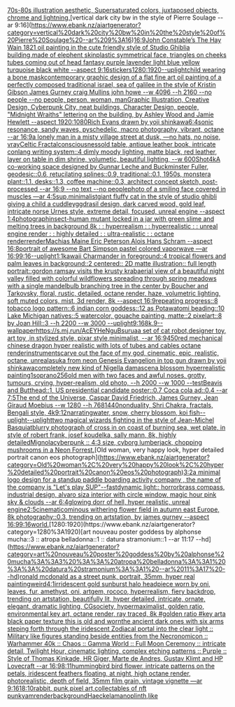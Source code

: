 [70s-80s illustration aesthetic, Supersaturated colors, juxtaposed objects, chrome and lightning.](https://www.ebank.nz/aiartgenerator?category=70s-80s%20illustration%20aesthetic%2C%20Supersaturated%20colors%2C%20juxtaposed%20objects%2C%20chrome%20and%20lightning.)[vertical dark city bw in the style of Pierre Soulage --ar 9:16](https://www.ebank.nz/aiartgenerator?category=vertical%20dark%20city%20bw%20in%20the%20style%20of%20Pierre%20Soulage%20--ar%209%3A16)[16:9](https://www.ebank.nz/aiartgenerator?category=16%3A9)[John Constable’s The Hay Wain 1821 oil painting in the cute friendly style of Studio Ghibli](https://www.ebank.nz/aiartgenerator?category=John%20Constable%E2%80%99s%20The%20Hay%20Wain%201821%20oil%20painting%20in%20the%20cute%20friendly%20style%20of%20Studio%20Ghibli)[a building,made of elephent skin](https://www.ebank.nz/aiartgenerator?category=a%20building%2Cmade%20of%20elephent%20skin)[plastic symmetrical face, triangles on cheeks tubes coming out of head fantasy purple lavender light blue yellow turquoise black white --aspect 9:16](https://www.ebank.nz/aiartgenerator?category=plastic%20symmetrical%20face%2C%20triangles%20on%20cheeks%20tubes%20coming%20out%20of%20head%20fantasy%20purple%20lavender%20light%20blue%20yellow%20turquoise%20black%20white%20--aspect%209%3A16)[stickers](https://www.ebank.nz/aiartgenerator?category=stickers)[1280:1920](https://www.ebank.nz/aiartgenerator?category=1280%3A1920)[--uplight](https://www.ebank.nz/aiartgenerator?category=--uplight)[child wearing a bone mask](https://www.ebank.nz/aiartgenerator?category=child%20wearing%20a%20bone%20mask)[contemporary graphic design of a flat fine art oil painting of a perfectly composed traditional israel, sea of galilee in the style of Kristin Gibson James Gurney craig Mullins john howe --w 4096 --h 2160 --no people --no people, person, woman, man](https://www.ebank.nz/aiartgenerator?category=contemporary%20graphic%20design%20of%20a%20flat%20fine%20art%20oil%20painting%20of%20a%20perfectly%20composed%20traditional%20israel%2C%20sea%20of%20galilee%20in%20the%20style%20of%20Kristin%20Gibson%20James%20Gurney%20craig%20Mullins%20john%20howe%20--w%204096%20--h%202160%20--no%20people%20--no%20people%2C%20person%2C%20woman%2C%20man)[Graphic Illustration, Creative Design, Cyberpunk City, neat buildings, Character Design, people, "Midnight Wraiths" lettering on the building, by Ashley Wood and Jamie Hewlett --aspect 1920:1080](https://www.ebank.nz/aiartgenerator?category=Graphic%20Illustration%2C%20Creative%20Design%2C%20Cyberpunk%20City%2C%20neat%20buildings%2C%20Character%20Design%2C%20people%2C%20%22Midnight%20Wraiths%22%20lettering%20on%20the%20building%2C%20by%20Ashley%20Wood%20and%20Jamie%20Hewlett%20--aspect%201920%3A1080)[Rich Evans drawn by yoji shinkawa](https://www.ebank.nz/aiartgenerator?category=Rich%20Evans%20drawn%20by%20yoji%20shinkawa)[6:4](https://www.ebank.nz/aiartgenerator?category=6%3A4)[sonic resonance, sandy waves, pyschedelic, macro photography, vibrant, octane --ar 16:9](https://www.ebank.nz/aiartgenerator?category=sonic%20resonance%2C%20sandy%20waves%2C%20pyschedelic%2C%20macro%20photography%2C%20vibrant%2C%20octane%20--ar%2016%3A9)[a lonely man in a misty village street at dusk, —no hats, no noise, vray](https://www.ebank.nz/aiartgenerator?category=a%20lonely%20man%20in%20a%20misty%20village%20street%20at%20dusk%2C%20%E2%80%94no%20hats%2C%20no%20noise%2C%20vray)[Celtic Fractal](https://www.ebank.nz/aiartgenerator?category=Celtic%20Fractal)[consciousness](https://www.ebank.nz/aiartgenerator?category=consciousness)[old table, antique leather book, intricate conlang writing system::4 dimly moody lighting, matte black, red leather, layer on table in dim shrine, volumetic, beautiful lighting, --w 600](https://www.ebank.nz/aiartgenerator?category=old%20table%2C%20antique%20leather%20book%2C%20intricate%20conlang%20writing%20system%3A%3A4%20dimly%20moody%20lighting%2C%20matte%20black%2C%20red%20leather%2C%20layer%20on%20table%20in%20dim%20shrine%2C%20volumetic%2C%20beautiful%20lighting%2C%20--w%20600)[Shot](https://www.ebank.nz/aiartgenerator?category=Shot)[4k](https://www.ebank.nz/aiartgenerator?category=4k)[A co-working space designed by Gunnar Leche and Buckminster Fuller, geodesic::0.6, retucilating splines::0.9, traditional::0.1, 1950s, monstera plant::1.1, desks::1.3, coffee machine::0.3, architect concept sketch, post-processed --ar 16:9 --no text --no people](https://www.ebank.nz/aiartgenerator?category=A%20co-working%20space%20designed%20by%20Gunnar%20Leche%20and%20Buckminster%20Fuller%2C%20geodesic%3A%3A0.6%2C%20retucilating%20splines%3A%3A0.9%2C%20traditional%3A%3A0.1%2C%201950s%2C%20monstera%20plant%3A%3A1.1%2C%20desks%3A%3A1.3%2C%20coffee%20machine%3A%3A0.3%2C%20architect%20concept%20sketch%2C%20post-processed%20--ar%2016%3A9%20--no%20text%20--no%20people)[photo of a smiling face covered in muscles —ar 4:5](https://www.ebank.nz/aiartgenerator?category=photo%20of%20a%20smiling%20face%20covered%20in%20muscles%20%E2%80%94ar%204%3A5)[sup,minimalist](https://www.ebank.nz/aiartgenerator?category=sup%2Cminimalist)[giant fluffy cat in the style of studio ghibli giving a child a cuddle](https://www.ebank.nz/aiartgenerator?category=giant%20fluffy%20cat%20in%20the%20style%20of%20studio%20ghibli%20giving%20a%20child%20a%20cuddle)[yggdrasil design, dark carved wood, gold leaf, intricate norse Urnes style, extreme detail, focused, unreal engine --aspect 1:4](https://www.ebank.nz/aiartgenerator?category=yggdrasil%20design%2C%20dark%20carved%20wood%2C%20gold%20leaf%2C%20intricate%20norse%20Urnes%20style%2C%20extreme%20detail%2C%20focused%2C%20unreal%20engine%20--aspect%201%3A4)[photograph](https://www.ebank.nz/aiartgenerator?category=photograph)[insect-human mutant locked in a jar with green slime and melting trees in background 8k : : hyperrealism : : hyperrealistic : : unreal engine render : : highly detailed : : ultra-realistic : : octane render](https://www.ebank.nz/aiartgenerator?category=insect-human%20mutant%20locked%20in%20a%20jar%20with%20green%20slime%20and%20melting%20trees%20in%20background%208k%20%3A%20%3A%20hyperrealism%20%3A%20%3A%20hyperrealistic%20%3A%20%3A%20unreal%20engine%20render%20%3A%20%3A%20highly%20detailed%20%3A%20%3A%20ultra-realistic%20%3A%20%3A%20octane%20render)[render](https://www.ebank.nz/aiartgenerator?category=render)[Machias Maine Eric Peterson Alois Hans Schram --aspect 16:8](https://www.ebank.nz/aiartgenerator?category=Machias%20Maine%20Eric%20Peterson%20Alois%20Hans%20Schram%20--aspect%2016%3A8)[portrait of awesome Bart Simpson pastel colored vaporwave —ar 16:9](https://www.ebank.nz/aiartgenerator?category=portrait%20of%20awesome%20Bart%20Simpson%20pastel%20colored%20vaporwave%20%E2%80%94ar%2016%3A9)[9:16](https://www.ebank.nz/aiartgenerator?category=9%3A16)[--uplight](https://www.ebank.nz/aiartgenerator?category=--uplight)[1:1](https://www.ebank.nz/aiartgenerator?category=1%3A1)[kawaii Charmander in foreground::4 tropical flowers and palm leaves in background::2 centered:: 2D matte illustration:: full length portrait::](https://www.ebank.nz/aiartgenerator?category=kawaii%20Charmander%20in%20foreground%3A%3A4%20tropical%20flowers%20and%20palm%20leaves%20in%20background%3A%3A2%20centered%3A%3A%202D%20matte%20illustration%3A%3A%20full%20length%20portrait%3A%3A)[gordon ramsay visits the krusty krab](https://www.ebank.nz/aiartgenerator?category=gordon%20ramsay%20visits%20the%20krusty%20krab)[aerial view of a beautiful night valley filled with colorful wildflowers spreading through spring meadows with a single mandelbulb branching tree in the center by Boucher and Tarkovsky, floral, rustic, detailed, octane render, haze, volumetric lighting, soft muted colors, mist, 3d render, 8k --aspect 16:9](https://www.ebank.nz/aiartgenerator?category=aerial%20view%20of%20a%20beautiful%20night%20valley%20filled%20with%20colorful%20wildflowers%20spreading%20through%20spring%20meadows%20with%20a%20single%20mandelbulb%20branching%20tree%20in%20the%20center%20by%20Boucher%20and%20Tarkovsky%2C%20floral%2C%20rustic%2C%20detailed%2C%20octane%20render%2C%20haze%2C%20volumetric%20lighting%2C%20soft%20muted%20colors%2C%20mist%2C%203d%20render%2C%208k%20--aspect%2016%3A9)[repeating progress::8 tobacco logo pattern::6 indian corn goddess::12 as Potawatomi beading::10 Lake Michigan natives::5 watercolor, gouache painting, matte::2 pixelart::8 by Joan Hill::3 --h 2200 --w 3000 --uplight](https://www.ebank.nz/aiartgenerator?category=repeating%20progress%3A%3A8%20tobacco%20logo%20pattern%3A%3A6%20indian%20corn%20goddess%3A%3A12%20as%20Potawatomi%20beading%3A%3A10%20Lake%20Michigan%20natives%3A%3A5%20watercolor%2C%20gouache%20painting%2C%20matte%3A%3A2%20pixelart%3A%3A8%20by%20Joan%20Hill%3A%3A3%20--h%202200%20--w%203000%20--uplight)[9:16](https://www.ebank.nz/aiartgenerator?category=9%3A16)[8k](https://www.ebank.nz/aiartgenerator?category=8k)[.9](https://www.ebank.nz/aiartgenerator?category=.9)[--wallpaper](https://www.ebank.nz/aiartgenerator?category=--wallpaper)[<https://s.mj.run/AcEYHeNguBs>](https://www.ebank.nz/aiartgenerator?category=%3Chttps%3A//s.mj.run/AcEYHeNguBs%3E)[urua](https://www.ebank.nz/aiartgenerator?category=urua)[a set of cat robot,designer toy, art toy ,in stylized style, pixar style,minimalist, --ar 16:9](https://www.ebank.nz/aiartgenerator?category=a%20set%20of%20cat%20robot%2Cdesigner%20toy%2C%20art%20toy%20%2Cin%20stylized%20style%2C%20pixar%20style%2Cminimalist%2C%20--ar%2016%3A9)[450](https://www.ebank.nz/aiartgenerator?category=450)[red mechanical chinese dragon hyper realistic with lots of tubes and cables octane render](https://www.ebank.nz/aiartgenerator?category=red%20mechanical%20chinese%20dragon%20hyper%20realistic%20with%20lots%20of%20tubes%20and%20cables%20octane%20render)[instruments](https://www.ebank.nz/aiartgenerator?category=instruments)[carve out the face of my god, cinematic, epic, realistic, octane, unreal](https://www.ebank.nz/aiartgenerator?category=carve%20out%20the%20face%20of%20my%20god%2C%20cinematic%2C%20epic%2C%20realistic%2C%20octane%2C%20unreal)[asuka from neon Genesis Evangelion in top gun drawn by yoji shinkawa](https://www.ebank.nz/aiartgenerator?category=asuka%20from%20neon%20Genesis%20Evangelion%20in%20top%20gun%20drawn%20by%20yoji%20shinkawa)[completely new kind of Nigella damascena blossom hyperrealistic painting](https://www.ebank.nz/aiartgenerator?category=completely%20new%20kind%20of%20Nigella%20damascena%20blossom%20hyperrealistic%20painting)[1](https://www.ebank.nz/aiartgenerator?category=1)[soprano](https://www.ebank.nz/aiartgenerator?category=soprano)[256](https://www.ebank.nz/aiartgenerator?category=256)[old men with two faces and awful noses, grotty, tumours, crying, hyper-realism, old photo, --h 2000 --w 1000 --test](https://www.ebank.nz/aiartgenerator?category=old%20men%20with%20two%20faces%20and%20awful%20noses%2C%20grotty%2C%20tumours%2C%20crying%2C%20hyper-realism%2C%20old%20photo%2C%20--h%202000%20--w%201000%20--test)[Beavis and Butthead::1, US presidential candidate poster::0.7 Coca cola ad::0.4 --ar 7:5](https://www.ebank.nz/aiartgenerator?category=Beavis%20and%20Butthead%3A%3A1%2C%20US%20presidential%20candidate%20poster%3A%3A0.7%20Coca%20cola%20ad%3A%3A0.4%20--ar%207%3A5)[The end of the Universe, Caspar David Friedrich, James Gurney, Jean Giraud Moebius --w 1280 --h 768](https://www.ebank.nz/aiartgenerator?category=The%20end%20of%20the%20Universe%2C%20Caspar%20David%20Friedrich%2C%20James%20Gurney%2C%20Jean%20Giraud%20Moebius%20--w%201280%20--h%20768)[1440](https://www.ebank.nz/aiartgenerator?category=1440)[nonduality, Shri Chakra, fractals, Bengali style, 4k](https://www.ebank.nz/aiartgenerator?category=nonduality%2C%20Shri%20Chakra%2C%20fractals%2C%20Bengali%20style%2C%204k)[9:12](https://www.ebank.nz/aiartgenerator?category=9%3A12)[narrating](https://www.ebank.nz/aiartgenerator?category=narrating)[water, snow, cherry blossom, koi fish](https://www.ebank.nz/aiartgenerator?category=water%2C%20snow%2C%20cherry%20blossom%2C%20koi%20fish)[--uplight](https://www.ebank.nz/aiartgenerator?category=--uplight)[--uplight](https://www.ebank.nz/aiartgenerator?category=--uplight)[two magical wizards fighting in the style of Jean-Michel Basquiat](https://www.ebank.nz/aiartgenerator?category=two%20magical%20wizards%20fighting%20in%20the%20style%20of%20Jean-Michel%20Basquiat)[blurry photograph of cross in on coast of burning sea, wet plate, in style of robert frank, josef koudelka, sally mann, 8k, highly detailed](https://www.ebank.nz/aiartgenerator?category=blurry%20photograph%20of%20cross%20in%20on%20coast%20of%20burning%20sea%2C%20wet%20plate%2C%20in%20style%20of%20robert%20frank%2C%20josef%20koudelka%2C%20sally%20mann%2C%208k%2C%20highly%20detailed)[Mignola](https://www.ebank.nz/aiartgenerator?category=Mignola)[cyberpunk :: 4:3 size, cyborg lumberjack, chopping mushrooms in a Neon Forrest.](https://www.ebank.nz/aiartgenerator?category=cyberpunk%20%3A%3A%204%3A3%20size%2C%20cyborg%20lumberjack%2C%20chopping%20mushrooms%20in%20a%20Neon%20Forrest.)[Old woman, very happy look, hyper detailed portrait canon eos photograph](https://www.ebank.nz/aiartgenerator?category=Old%20woman%2C%20very%20happy%20look%2C%20hyper%20detailed%20portrait%20canon%20eos%20photograph)[3:2](https://www.ebank.nz/aiartgenerator?category=3%3A2)[a minimal logo design for a standup paddle boarding activity company , the name of the company is "Let's play SUP"](https://www.ebank.nz/aiartgenerator?category=a%20minimal%20logo%20design%20for%20a%20standup%20paddle%20boarding%20activity%20company%20%2C%20the%20name%20of%20the%20company%20is%20%22Let%27s%20play%20SUP%22)[--fast](https://www.ebank.nz/aiartgenerator?category=--fast)[dynamic light:: ](https://www.ebank.nz/aiartgenerator?category=dynamic%20light%3A%3A%20)[horror](https://www.ebank.nz/aiartgenerator?category=horror)[brass compass, industrial design, alvaro siza interior with circle window, magic hour pink sky & clouds --ar 6:4](https://www.ebank.nz/aiartgenerator?category=brass%20compass%2C%20industrial%20design%2C%20alvaro%20siza%20interior%20with%20circle%20window%2C%20magic%20hour%20pink%20sky%20%26%20clouds%20--ar%206%3A4)[glowing dorr of hell, hyper realistic, unreal engine](https://www.ebank.nz/aiartgenerator?category=glowing%20dorr%20of%20hell%2C%20hyper%20realistic%2C%20unreal%20engine)[2:5](https://www.ebank.nz/aiartgenerator?category=2%3A5)[cinematic](https://www.ebank.nz/aiartgenerator?category=cinematic)[ominous withering flower field in autumn east Europe, 8k photography::0.3, trending on artstation, by james gurney --aspect 16:9](https://www.ebank.nz/aiartgenerator?category=ominous%20withering%20flower%20field%20in%20autumn%20east%20Europe%2C%208k%20photography%3A%3A0.3%2C%20trending%20on%20artstation%2C%20by%20james%20gurney%20--aspect%2016%3A9)[9:16](https://www.ebank.nz/aiartgenerator?category=9%3A16)[world.](https://www.ebank.nz/aiartgenerator?category=world.)[1280:1920](https://www.ebank.nz/aiartgenerator?category=1280%3A1920)[art nouveau poster goddess by alphonse mucha::3 :: atropa belladonna::1 :: datura stramonium::1 --ar 11:17 --hd](https://www.ebank.nz/aiartgenerator?category=art%20nouveau%20poster%20goddess%20by%20alphonse%20mucha%3A%3A3%20%3A%3A%20atropa%20belladonna%3A%3A1%20%3A%3A%20datura%20stramonium%3A%3A1%20--ar%2011%3A17%20--hd)[ronald mcdonald as a street punk, portrait, 35mm, hyper real painting](https://www.ebank.nz/aiartgenerator?category=ronald%20mcdonald%20as%20a%20street%20punk%2C%20portrait%2C%2035mm%2C%20hyper%20real%20painting)[weird](https://www.ebank.nz/aiartgenerator?category=weird)[4:1](https://www.ebank.nz/aiartgenerator?category=4%3A1)[irridescent gold sunburst halo headpiece worn by oni, leaves, fur, amethyst, oni, artgem, rococo, hyperrealism, fiery backdrop, trending on artstation, beautifully lit, hyper detailed, intricate, ornate, elegant, dramatic lighting, CGsociety, hypermaximalist, golden ratio, environmental key art, octane render, ray traced, 8k   #golden ratio   #key art](https://www.ebank.nz/aiartgenerator?category=irridescent%20gold%20sunburst%20halo%20headpiece%20worn%20by%20oni%2C%20leaves%2C%20fur%2C%20amethyst%2C%20oni%2C%20artgem%2C%20rococo%2C%20hyperrealism%2C%20fiery%20backdrop%2C%20trending%20on%20artstation%2C%20beautifully%20lit%2C%20hyper%20detailed%2C%20intricate%2C%20ornate%2C%20elegant%2C%20dramatic%20lighting%2C%20CGsociety%2C%20hypermaximalist%2C%20golden%20ratio%2C%20environmental%20key%20art%2C%20octane%20render%2C%20ray%20traced%2C%208k%20%20%20%23golden%20ratio%20%20%20%23key%20art)[a black paper texture this is old and worn](https://www.ebank.nz/aiartgenerator?category=a%20black%20paper%20texture%20this%20is%20old%20and%20worn)[the ancient dark ones with six arms steping forth through the iridescent Zodiacal portal into the clear light :: Military like figures standing beside entities from the Necronomicon :: Warhammer 40k :: Chaos :: Gamma World :: Full Moon Ceremony :: intricate detail, Twilight Hour, cinematic lighting, complex etching patterns :: Purple :: Style of Thomas Kinkade, HR Giger, Marte de Andres, Gustav Klimt and HP Lovecraft --ar 16:9](https://www.ebank.nz/aiartgenerator?category=the%20ancient%20dark%20ones%20with%20six%20arms%20steping%20forth%20through%20the%20iridescent%20Zodiacal%20portal%20into%20the%20clear%20light%20%3A%3A%20Military%20like%20figures%20standing%20beside%20entities%20from%20the%20Necronomicon%20%3A%3A%20Warhammer%2040k%20%3A%3A%20Chaos%20%3A%3A%20Gamma%20World%20%3A%3A%20Full%20Moon%20Ceremony%20%3A%3A%20intricate%20detail%2C%20Twilight%20Hour%2C%20cinematic%20lighting%2C%20complex%20etching%20patterns%20%3A%3A%20Purple%20%3A%3A%20Style%20of%20Thomas%20Kinkade%2C%20HR%20Giger%2C%20Marte%20de%20Andres%2C%20Gustav%20Klimt%20and%20HP%20Lovecraft%20--ar%2016%3A9)[8:11](https://www.ebank.nz/aiartgenerator?category=8%3A11)[hummingbird bird flower, intricate patterns on the petals, iridescent feathers floating, at night, high octane render, photorealistic, depth of field, 35mm film grain, vintage vignette   —ar 9:16](https://www.ebank.nz/aiartgenerator?category=hummingbird%20bird%20flower%2C%20intricate%20patterns%20on%20the%20petals%2C%20iridescent%20feathers%20floating%2C%20at%20night%2C%20high%20octane%20render%2C%20photorealistic%2C%20depth%20of%20field%2C%2035mm%20film%20grain%2C%20vintage%20vignette%20%20%20%E2%80%94ar%209%3A16)[18:10](https://www.ebank.nz/aiartgenerator?category=18%3A10)[rabbit, punk,pixel art,collectables of nft punk](https://www.ebank.nz/aiartgenerator?category=rabbit%2C%20punk%2Cpixel%20art%2Ccollectables%20of%20nft%20punk)[yam](https://www.ebank.nz/aiartgenerator?category=yam)[render](https://www.ebank.nz/aiartgenerator?category=render)[background](https://www.ebank.nz/aiartgenerator?category=background)[Haeckel](https://www.ebank.nz/aiartgenerator?category=Haeckel)[amano](https://www.ebank.nz/aiartgenerator?category=amano)[plinth,](https://www.ebank.nz/aiartgenerator?category=plinth%2C)[like](https://www.ebank.nz/aiartgenerator?category=like)